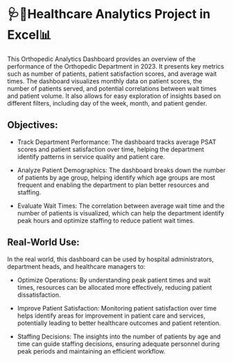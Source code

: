 # **🩺💉Healthcare Analytics Project in Excel📊**

This Orthopedic Analytics Dashboard provides an overview of the performance of the Orthopedic Department in 2023. It presents key metrics such as number of patients, patient satisfaction scores, and average wait times. The dashboard visualizes monthly data on patient scores, the number of patients served, and potential correlations between wait times and patient volume. It also allows for easy exploration of insights based on different filters, including day of the week, month, and patient gender.

## **Objectives:**

- Track Department Performance: The dashboard tracks average PSAT scores and patient satisfaction over time, helping the department identify patterns in service quality and patient care.

- Analyze Patient Demographics: The dashboard breaks down the number of patients by age group, helping identify which age groups are most frequent and enabling the department to plan better resources and staffing.

- Evaluate Wait Times: The correlation between average wait time and the number of patients is visualized, which can help the department identify peak hours and optimize staffing to reduce patient wait times.


## **Real-World Use:**

In the real world, this dashboard can be used by hospital administrators, department heads, and healthcare managers to:

- Optimize Operations: By understanding peak patient times and wait times, resources can be allocated more effectively, reducing patient dissatisfaction.

- Improve Patient Satisfaction: Monitoring patient satisfaction over time helps identify areas for improvement in patient care and services, potentially leading to better healthcare outcomes and patient retention.

- Staffing Decisions: The insights into the number of patients by age and time can guide staffing decisions, ensuring adequate personnel during peak periods and maintaining an efficient workflow.
